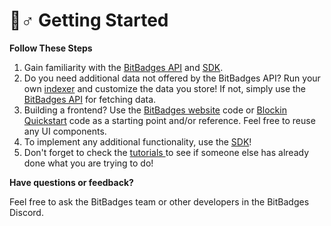 # 🚴♂ Getting Started

**Follow These Steps**

1. Gain familiarity with the [BitBadges API](broken-reference) and [SDK](broken-reference).
2. Do you need additional data not offered by the BitBadges API? Run your own [indexer](../indexer-api/indexer.md) and customize the data you store! If not, simply use the [BitBadges API](broken-reference) for fetching data.
3. Building a frontend? Use the [BitBadges website](broken-reference) code or [Blockin Quickstart](https://github.com/Blockin-Labs/blockin-quickstart) code as a starting point and/or reference. Feel free to reuse any UI components.
4. To implement any additional functionality, use the [SDK](broken-reference)!&#x20;
5. Don't forget to check the [tutorials ](tutorials.md)to see if someone else has already done what you are trying to do!

**Have questions or feedback?**

Feel free to ask the BitBadges team or other developers in the BitBadges Discord.
